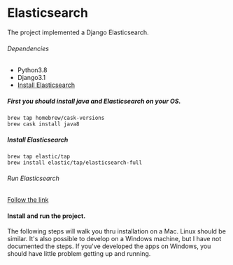 # Elasticsearch
The project implemented a Django Elasticsearch.


###### Dependencies
- Python3.8
- Django3.1
- [Install Elasticsearch](https://pypi.org/project/elasticsearch-django)

##### First you should install java and Elasticsearch on your OS.

```angular2html
brew tap homebrew/cask-versions
brew cask install java8
```

##### Install Elasticsearch
```angular2html
brew tap elastic/tap
brew install elastic/tap/elasticsearch-full
```

###### Run Elasticsearch
[Follow the link](https://www.elastic.co/guide/en/elasticsearch/reference/current/getting-started-install.html)

#### Install and run the project.

The following steps will walk you thru installation on a Mac. Linux should be similar. It's also possible to develop 
on a Windows machine, but I have not documented the steps. If you've developed the apps on Windows, you should have 
little problem getting up and running.
